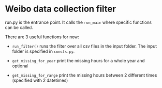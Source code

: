 # Weibo data collection filter

run.py is the entrance point. It calls the `run_main` where specific functions can be called.

There are 3 useful functions for now:
- `run_filter()`
runs the filter over all csv files in the input folder. The input folder is specified in `consts.py`.

- `get_missing_for_year`
print the missing hours for a whole year and optional

- `get_missing_for_range`
print the missing hours between 2 different times (specified with 2 datetimes)


